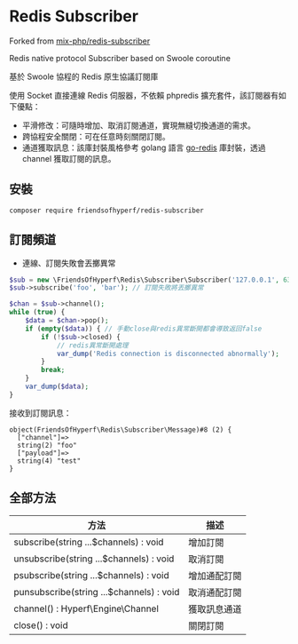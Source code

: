 # Redis Subscriber

Forked from [mix-php/redis-subscriber](https://github.com/mix-php/redis-subscriber)

Redis native protocol Subscriber based on Swoole coroutine

基於 Swoole 協程的 Redis 原生協議訂閱庫

使用 Socket 直接連線 Redis 伺服器，不依賴 phpredis 擴充套件，該訂閱器有如下優點：

- 平滑修改：可隨時增加、取消訂閱通道，實現無縫切換通道的需求。
- 跨協程安全關閉：可在任意時刻關閉訂閱。
- 通道獲取訊息：該庫封裝風格參考 golang 語言 [go-redis](https://github.com/go-redis/redis) 庫封裝，透過 channel 獲取訂閱的訊息。

## 安裝

```shell
composer require friendsofhyperf/redis-subscriber
```

## 訂閱頻道

- 連線、訂閱失敗會丟擲異常

```php
$sub = new \FriendsOfHyperf\Redis\Subscriber\Subscriber('127.0.0.1', 6379, '', 5); // 連線失敗將丟擲異常
$sub->subscribe('foo', 'bar'); // 訂閱失敗將丟擲異常

$chan = $sub->channel();
while (true) {
    $data = $chan->pop();
    if (empty($data)) { // 手動close與redis異常斷開都會導致返回false
        if (!$sub->closed) {
            // redis異常斷開處理
            var_dump('Redis connection is disconnected abnormally');
        }
        break;
    }
    var_dump($data);
}
```

接收到訂閱訊息：

```shell
object(FriendsOfHyperf\Redis\Subscriber\Message)#8 (2) {
  ["channel"]=>
  string(2) "foo"
  ["payload"]=>
  string(4) "test"
}
```

## 全部方法

| 方法 | 描述 |
| --- | --- |
| subscribe(string ...$channels) : void | 增加訂閱 |
| unsubscribe(string ...$channels) : void | 取消訂閱 |
| psubscribe(string ...$channels) : void | 增加通配訂閱 |
| punsubscribe(string ...$channels) : void | 取消通配訂閱 |
| channel() : Hyperf\Engine\Channel | 獲取訊息通道 |
| close() : void | 關閉訂閱 |
